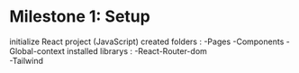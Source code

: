 # Milestone 1: Setup 
initialize React project (JavaScript)
created folders : 
-Pages
-Components
-Global-context
 installed librarys  : 
-React-Router-dom   
-Tailwind
